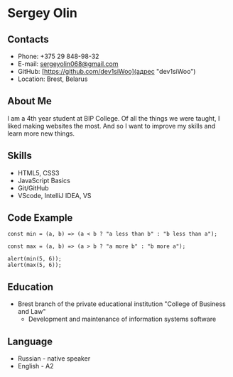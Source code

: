 # Sergey Olin

## Contacts
* Phone: +375 29 848-98-32
* E-mail: sergeyolin068@gmail.com
* GitHub: [https://github.com/dev1siWoo](адрес "dev1siWoo")
* Location: Brest, Belarus

## About Me
I am a 4th year student at BIP College. Of all the things we were taught, I liked making websites the most. 
And so I want to improve my skills and learn more new things.

## Skills
* HTML5, CSS3
* JavaScript Basics
* Git/GitHub
* VScode, IntelliJ IDEA, VS

## Code Example
```
const min = (a, b) => (a < b ? "a less than b" : "b less than a");

const max = (a, b) => (a > b ? "a more b" : "b more a");

alert(min(5, 6));
alert(max(5, 6));

```

## Education
* Brest branch of the private educational institution "College of Business and Law"
    * Development and maintenance of information systems software

## Language
* Russian - native speaker
* English - A2
